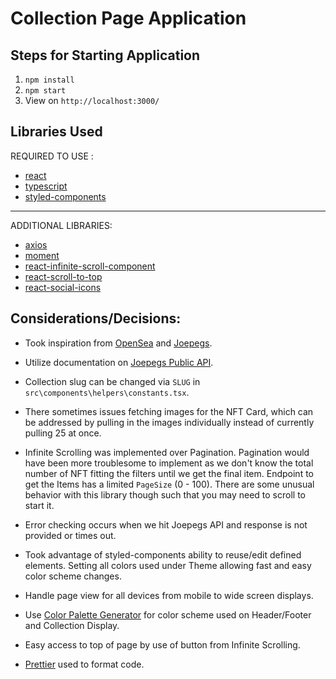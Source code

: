 # Collection Page Application

## Steps for Starting Application

1. `npm install`
2. `npm start`
3. View on `http://localhost:3000/`

## Libraries Used

REQUIRED TO USE :

- [react](https://reactjs.org/)
- [typescript](https://www.typescriptlang.org/)
- [styled-components](https://styled-components.com/)

---

ADDITIONAL LIBRARIES:

- [axios](https://github.com/axios/axios)
- [moment](https://momentjs.com/)
- [react-infinite-scroll-component](https://github.com/ankeetmaini/react-infinite-scroll-component)
- [react-scroll-to-top](https://github.com/HermanNygaard/react-scroll-to-top)
- [react-social-icons](https://github.com/jaketrent/react-social-icons)

## Considerations/Decisions:

- Took inspiration from [OpenSea](opensea.io) and [Joepegs](https://joepegs.com/).

- Utilize documentation on [Joepegs Public API](https://joepegs.dev/api).

- Collection slug can be changed via `SLUG` in `src\components\helpers\constants.tsx`.

- There sometimes issues fetching images for the NFT Card, which can be addressed by pulling in the images individually instead of currently pulling 25 at once.

- Infinite Scrolling was implemented over Pagination. Pagination would have been more troublesome to implement as we don't know the total number of NFT fitting the filters until we get the final item. Endpoint to get the Items has a limited `PageSize` (0 - 100). There are some unusual behavior with this library though such that you may need to scroll to start it.

- Error checking occurs when we hit Joepegs API and response is not provided or times out.

- Took advantage of styled-components ability to reuse/edit defined elements. Setting all colors used under Theme allowing fast and easy color scheme changes.

- Handle page view for all devices from mobile to wide screen displays.

- Use [Color Palette Generator](https://coolors.co/) for color scheme used on Header/Footer and Collection Display.

- Easy access to top of page by use of button from Infinite Scrolling.

- [Prettier](https://prettier.io/) used to format code.
